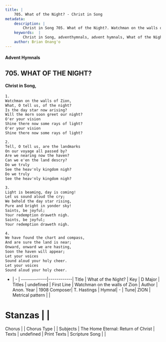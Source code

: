 ```yaml
---
title: |
    705. What of the Night? - Christ in Song
metadata:
    description: |
        Christ in Song 705. What of the Night?. Watchman on the walls of Zion, What, O tell us, of the night? Is the day star now arising? Will the morn soon greet our night? O'er your vision Shine there now some rays of light? O'er your vision Shine there now some rays of light?
    keywords:  |
        Christ in Song, adventhymnals, advent hymnals, What of the Night?, Watchman on the walls of Zion. 
    author: Brian Onang'o
---
```


#### Advent Hymnals
## 705. WHAT OF THE NIGHT?
####  Christ in Song,

```txt
1.
Watchman on the walls of Zion,
What, O tell us, of the night?
Is the day star now arising?
Will the morn soon greet our night?
O'er your vision
Shine there now some rays of light?
O'er your vision
Shine there now some rays of light?

2.
Tell, O tell us, are the landmarks
On our voyage all passed by?
Are we nearing now the haven?
Can we e'en the land descry?
Do we truly
See the heav'nly kingdom nigh?
Do we truly
See the heav'nly kingdom nigh?

3.
Light is beaming, day is coming!
Let us sound aloud the cry;
We behold the day star rising,
Pure and bright in yonder sky!
Saints, be joyful;
Your redemption draweth nigh.
Saints, be joyful;
Your redemption draweth nigh.

4.
We have found the chart and compass,
And are sure the land is near;
Onward, onward we are hasting,
Soon the haven will appear;
Let your voices
Sound aloud your holy cheer.
Let your voices
Sound aloud your holy cheer.

```

- |   -  |
-------------|------------|
Title | What of the Night? |
Key | D Major |
Titles | undefined |
First Line | Watchman on the walls of Zion |
Author | Anon.
Year | 1908
Composer| T. Hastings |
Hymnal|  - |
Tune| ZION |
Metrical pattern | |
# Stanzas |  |
Chorus |  |
Chorus Type |  |
Subjects | The Home Eternal: Return of Christ |
Texts | undefined |
Print Texts | 
Scripture Song |  |
    
